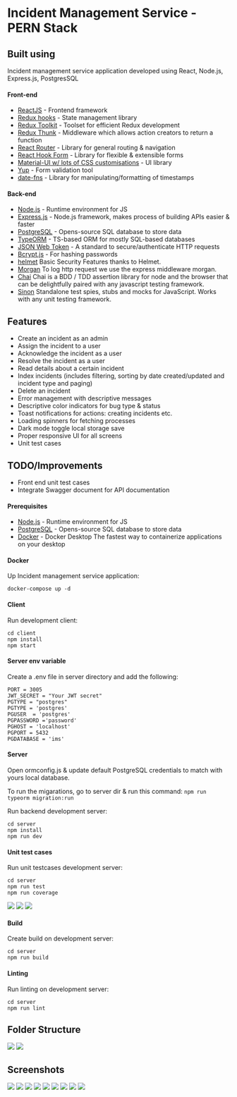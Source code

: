# Incident Management Service - PERN Stack

## Built using
Incident management service application developed using React, Node.js, Express.js, PostgresSQL

#### Front-end
- [ReactJS](https://reactjs.org/) - Frontend framework
- [Redux hooks](https://redux.js.org/) - State management library
- [Redux Toolkit](https://redux-toolkit.js.org/) - Toolset for efficient Redux development
- [Redux Thunk](https://github.com/reduxjs/redux-thunk) - Middleware which allows action creators to return a function
- [React Router](https://reactrouter.com/) - Library for general routing & navigation
- [React Hook Form](https://react-hook-form.com/) - Library for flexible & extensible forms
- [Material-UI w/ lots of CSS customisations](https://material-ui.com/) - UI library
- [Yup](https://github.com/jquense/yup) - Form validation tool
- [date-fns](https://date-fns.org/) - Library for manipulating/formatting of timestamps

#### Back-end
- [Node.js](https://nodejs.org/en/) - Runtime environment for JS
- [Express.js](https://expressjs.com/) - Node.js framework, makes process of building APIs easier & faster
- [PostgreSQL](https://www.postgresql.org/) - Opens-source SQL database to store data
- [TypeORM](https://typeorm.io/) - TS-based ORM for mostly SQL-based databases
- [JSON Web Token](https://jwt.io/) - A standard to secure/authenticate HTTP requests
- [Bcrypt.js](https://www.npmjs.com/package/bcryptjs) - For hashing passwords
- [helmet](https://helmetjs.github.io/) Basic Security Features thanks to Helmet.
- [Morgan](https://github.com/expressjs/morgan) To log http request we use the express middleware morgan.
- [Chai](https://www.chaijs.com/) Chai is a BDD / TDD assertion library for node and the browser that can be delightfully paired with any javascript testing framework.
- [Sinon](https://sinonjs.org/) Standalone test spies, stubs and mocks for JavaScript.
Works with any unit testing framework.

## Features
-  Create an incident as an admin
- Assign the incident to a user
- Acknowledge the incident as a user
- Resolve the incident as a user
-  Read details about a certain incident
- Index incidents (includes filtering, sorting by date created/updated and incident type and
paging)
- Delete an incident
- Error management with descriptive messages
- Descriptive color indicators for bug type & status
- Toast notifications for actions: creating incidents etc.
- Loading spinners for fetching processes
- Dark mode toggle local storage save
- Proper responsive UI for all screens
- Unit test cases

## TODO/Improvements
- Front end unit test cases
- Integrate Swagger document for API documentation

#### Prerequisites
- [Node.js](https://nodejs.org/en/) - Runtime environment for JS
- [PostgreSQL](https://www.postgresql.org/) - Opens-source SQL database to store data
- [Docker](https://www.docker.com/products/docker-desktop) - Docker Desktop
The fastest way to containerize applications on your desktop

#### Docker
Up Incident management service application:
```
docker-compose up -d
```

#### Client
Run development client:
```
cd client
npm install
npm start
```

#### Server env variable
Create a .env file in server directory and add the following:
```
PORT = 3005
JWT_SECRET = "Your JWT secret"
PGTYPE = "postgres"
PGTYPE = 'postgres'
PGUSER  = 'postgres'
PGPASSWORD ='password'
PGHOST = 'localhost'
PGPORT = 5432
PGDATABASE = 'ims'
```

#### Server
Open ormconfig.js & update default PostgreSQL credentials to match with yours local database.

To run the migarations, go to server dir & run this command:
`npm run typeorm migration:run`

Run backend development server:

```
cd server
npm install
npm run dev
```

#### Unit test cases
Run unit testcases development server:

```
cd server
npm run test
npm run coverage
```
![](https://github.com/krushnathube/incident-management-service/blob/master/screenshots/unit-testcases-1.png)
![](https://github.com/krushnathube/incident-management-service/blob/master/screenshots/unit-testcases-2.png)
![](https://github.com/krushnathube/incident-management-service/blob/master/screenshots/test-coverage.png)

#### Build
Create build on development server:

```
cd server
npm run build
```
#### Linting
Run linting on development server:

```
cd server
npm run lint
```

## Folder Structure
![](https://github.com/krushnathube/incident-management-service/blob/master/screenshots/folder-structure-client.png)
![](https://github.com/krushnathube/incident-management-service/blob/master/screenshots/folder-structure-server.png)

## Screenshots
![](https://github.com/krushnathube/incident-management-service/blob/master/screenshots/login.png)
![](https://github.com/krushnathube/incident-management-service/blob/master/screenshots/signup.png)
![](https://github.com/krushnathube/incident-management-service/blob/master/screenshots/home-blank.png)
![](https://github.com/krushnathube/incident-management-service/blob/master/screenshots/list-incident.png)
![](https://github.com/krushnathube/incident-management-service/blob/master/screenshots/add-incident.png)
![](https://github.com/krushnathube/incident-management-service/blob/master/screenshots/ack-incident.png)
![](https://github.com/krushnathube/incident-management-service/blob/master/screenshots/close-incident.png)
![](https://github.com/krushnathube/incident-management-service/blob/master/screenshots/assignee-list.png)
![](https://github.com/krushnathube/incident-management-service/blob/master/screenshots/login-black.png)
